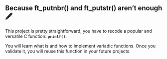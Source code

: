 ## Because ft_putnbr() and ft_putstr() aren’t enough 🖋 

This project is pretty straightforward, you have to recode a popular and versatile C function: **``printf()``**.

You will learn what is and how to implement variadic functions. Once you validate it, you will reuse this function in your future projects.
